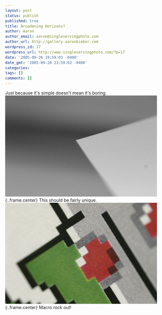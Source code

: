 ```yaml
---
layout: post
status: publish
published: true
title: Broadening Horizons?
author: Aaron
author_email: aaron@singleservingphoto.com
author_url: http://gallery.aaronbieber.com
wordpress_id: 17
wordpress_url: http://www.singleservingphoto.com/?p=17
date: '2005-09-26 19:59:03 -0400'
date_gmt: '2005-09-26 23:59:03 -0400'
categories:
tags: []
comments: []
---
```

Just because it's simple doesn't mean it's boring.
 ![](/ssp/26sept05-01.jpg){:.frame.center}
 This should be fairly unique.
 ![](/ssp/26sept05-02.jpg){:.frame.center}
 Macro *rock out*!
